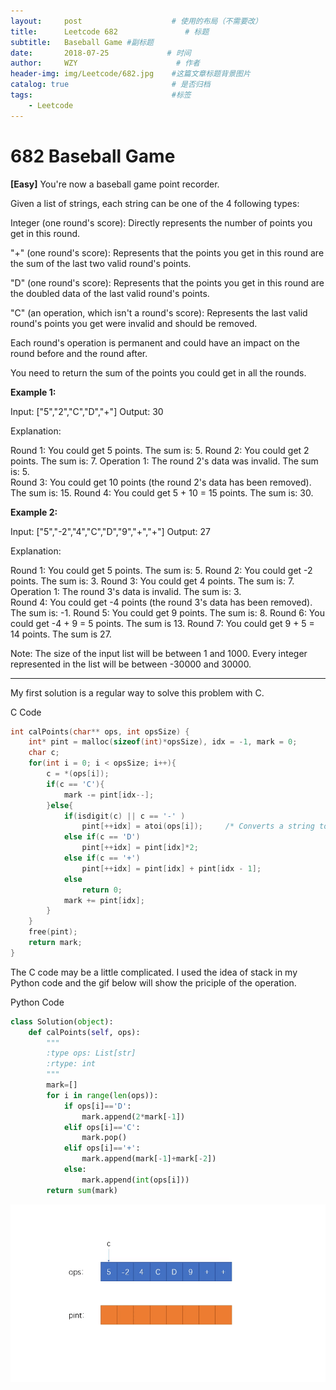 ```yaml
---
layout:     post                    # 使用的布局（不需要改）
title:      Leetcode 682               # 标题 
subtitle:   Baseball Game #副标题
date:       2018-07-25             # 时间
author:     WZY                      # 作者
header-img: img/Leetcode/682.jpg    #这篇文章标题背景图片
catalog: true                       # 是否归档
tags:                               #标签
    - Leetcode
--- 
```

# 682 Baseball Game
**[Easy]**
You're now a baseball game point recorder.

Given a list of strings, each string can be one of the 4 following types:

Integer (one round's score): Directly represents the number of points you get in this round.

"+" (one round's score): Represents that the points you get in this round are the sum of the last two valid round's points.

"D" (one round's score): Represents that the points you get in this round are the doubled data of the last valid round's points.

"C" (an operation, which isn't a round's score): Represents the last valid round's points you get were invalid and should be removed.

Each round's operation is permanent and could have an impact on the round before and the round after.

You need to return the sum of the points you could get in all the rounds.

**Example 1:**

Input: ["5","2","C","D","+"]
Output: 30

Explanation: 

Round 1: You could get 5 points. The sum is: 5.
Round 2: You could get 2 points. The sum is: 7.
Operation 1: The round 2's data was invalid. The sum is: 5.  
Round 3: You could get 10 points (the round 2's data has been removed). The sum is: 15.
Round 4: You could get 5 + 10 = 15 points. The sum is: 30.

**Example 2:**

Input: ["5","-2","4","C","D","9","+","+"]
Output: 27

Explanation: 

Round 1: You could get 5 points. The sum is: 5.
Round 2: You could get -2 points. The sum is: 3.
Round 3: You could get 4 points. The sum is: 7.
Operation 1: The round 3's data is invalid. The sum is: 3.  
Round 4: You could get -4 points (the round 3's data has been removed). The sum is: -1.
Round 5: You could get 9 points. The sum is: 8.
Round 6: You could get -4 + 9 = 5 points. The sum is 13.
Round 7: You could get 9 + 5 = 14 points. The sum is 27.

Note:
The size of the input list will be between 1 and 1000.
Every integer represented in the list will be between -30000 and 30000.

***

My first solution is a regular way to solve this problem with C. 

C Code
```c
int calPoints(char** ops, int opsSize) {
    int* pint = malloc(sizeof(int)*opsSize), idx = -1, mark = 0;
    char c;
    for(int i = 0; i < opsSize; i++){
        c = *(ops[i]);
        if(c == 'C'){
            mark -= pint[idx--]; 
        }else{
            if(isdigit(c) || c == '-' ) 
                pint[++idx] = atoi(ops[i]);     /* Converts a string to an integer */
            else if(c == 'D') 
                pint[++idx] = pint[idx]*2; 
            else if(c == '+')
                pint[++idx] = pint[idx] + pint[idx - 1];
            else
                return 0;
            mark += pint[idx];
        }
    }
    free(pint);
    return mark;
}
```

The C code may be a little complicated. I used the idea of stack in my Python code and the gif below will show the priciple of the operation.

Python Code
```python
class Solution(object):
    def calPoints(self, ops):
        """
        :type ops: List[str]
        :rtype: int
        """
        mark=[]
        for i in range(len(ops)):
            if ops[i]=='D':
                mark.append(2*mark[-1])
            elif ops[i]=='C':
                mark.pop()
            elif ops[i]=='+':
                mark.append(mark[-1]+mark[-2])
            else:
                mark.append(int(ops[i]))
        return sum(mark)
```

![](https://github.com/Tinky2013/Leetcode-solving/raw/master/img/682.gif)

